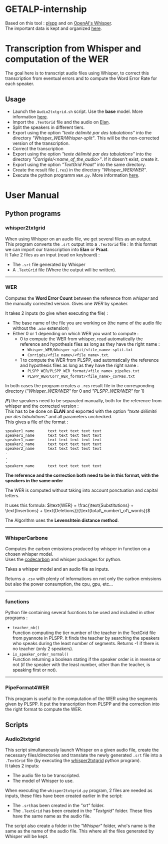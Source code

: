 # GETALP-internship

Based on this tool : [plspp](https://gricad-gitlab.univ-grenoble-alpes.fr/lidilem/plspp) and on [OpenAI's Whisper](https://github.com/openai/whisper).  
The important data is kept and organized [here](https://docs.google.com/spreadsheets/d/1V8g1R39eb_w_HWZOjSdOJWTzMdefQilUtBhCA2uvhWg/edit?usp=sharing).

# Transcription from Whisper and computation of the WER

The goal here is to transcript audio files using Whisper, to correct this transcription from eventual errors and to compute the Word Error Rate for each speaker. 

## Usage

* Launch the ```Audio2txtgrid.sh``` script. Use the **base** model. More information [here](#audio2txtgrid).
* Import the ```.TextGrid``` file and the audio on [Elan](https://archive.mpi.nl/tla/elan).
* Split the speakers in different tiers.
* Export using the option *"texte délimité par des tabulations"* into the directory *"Whisper_WER/Whisper-split"*. This will be the non-corrected version of the transcription.
* Correct the transcription
* Export using the option *"texte délimité par des tabulations"* into the directory *"Corrigés/<name_of_the_audio>"*. If it doesn't exist, create it.
* Export using the option *"TextGrid Praat"* into the same directory.
* Create the result file (```.res```) in the directory *"Whisper_WER/WER"*.
* Execute the python programm ```WER.py```. More information [here](#WER).



# User Manual

## Python programs

### whisper2txtgrid

When using Whisper on an audio file, we get several files as an output.  
This program converts the ```.srt``` output into a ```.TextGrid``` file : In this format we can import our transcription into **Elan** or **Praat**.  
It Take 2 files as an input (read on keyboard) :<br>
* The ```.srt``` file generated by Whisper<br>
* A ```.TextGrid``` file (Where the output will be written).  

--------------------------------------------------------------------------------------------
### WER

Computes the **Word Error Count** between the reference from *whisper* and the manually corrected version.
Gives one *WER* by speaker. 

It takes 2 inputs (to give when executing the file) :
* The base name of the file you are working on (the name of the audio file without the ```.wav``` extension) 
* Either 0 or 1 depending on which WER you want to compute :
    * 0 to compute the WER from whisper, read automatically the reference and hypothesis files as long as they have the right name :
         - ```Whisper_WER/Whisper-split/<file_name>-split.txt```
         - ```Corrigés/<file_name>/<file_name>.txt```.
    * 1 to compute the WER from PLSPP, ead automatically the reference and hypothesis files as long as they have the right name :
        - ```PLSPP_WER/PLSPP_WER_format/<file_name>_pipeRes.txt```
        - ```PLSPP_WER/Corr_WER_format/<file_name>_corRes.txt```

In both cases the program creates a ```.res``` result file in the corresponding directory (*"Whisper_WER/WER"* for 0 and *"PLSPP_WER/WER"* for 1)

**/!\\** the speakers need to be separated manually, both for the reference from whisper and the corrected version :  
    This has to be done on **ELAN** and exported with the option *"texte délimité par des tabulations"* and all parameters unchecked.  
    This gives a file of the format : 

```
speaker1_name      text text text text text
speaker1_name      text text text text text
speaker1_name      text text text text text
speaker2_name      text text text text text
speaker2_name      text text text text text
.
.
.
speakern_name      text text text text text
```
**The reference and the correction both need to be in this format, with the speakers in the same order**  

The WER is computed without taking into account ponctuation and capital letters.  

It uses this formula:  $`\text{WER} = \frac{\text{Substitutions} + \text{Insertions} + \text{Deletions}}{\text{total\_number\_of\_words}}`$  
 
The Algorithm uses the **Levenshtein distance method**.

--------------------------------------------------------------------------------------------
### WhisperCarbone

Computes the carbon emissions produced by whisper in function on a chosen whisper model.  
Uses the [codecarbon](https://github.com/mlco2/codecarbon) and whisper packages for python.  

Takes a whisper model and an audio file as inputs.   

Returns a ```.csv``` with plenty of informations on not only the carbon emissions but also the power consumption, the cpu, gpu, etc...  

--------------------------------------------------------------------------------------------
### functions

Python file containing several fucntions to be used and included in other programs : 
* ```teacher_nb()```  
  Function computing the tier number of the teacher in the TextGrid file from pyannote in PLSPP. It finds the teacher by searching the speakers who speaks during the least number of segments. Returns -1 if there is no teacher (only 2 speakers).
* ```is_speaker_order_normal()```  
  Function returning a boolean stating if the speaker order is in reverse or not (if the speaker with the least number, other than the teacher, is speaking first or not).

--------------------------------------------------------------------------------------------
### PipeFormat4WER

This program is useful to the computation of the WER using the segments given by PLSPP. It put the transcription from PLSPP and the correction into the right format to compute the WER. 

## Scripts

### Audio2txtgrid

This script simultaneously launch Whisper on a given audio file, create the necessary files/directories and translate the newly generated ```.srt``` file into a ```.TextGrid``` file (by executing the [whisper2txtgrid](#whisper2txtgrid) python program).  
It takes 2 inputs:   
* The audio file to be transcripted.  
* The model of Whisper to use.  

When executing the ```whisper2txtgrid.py``` program, 2 files are needed as inputs, these files have been created earlier in the script:   
* The ```.srt```has been created in the *"srt"* folder.   
* The ```.TextGrid``` has been created in the *"Textgrid"* folder.
These files have the same name as the audio file. 

The script also create a folder in the *"Whisper"* folder, who's name is the same as the name of the audio file. This where all the files generated by Whisper will be kept. 




